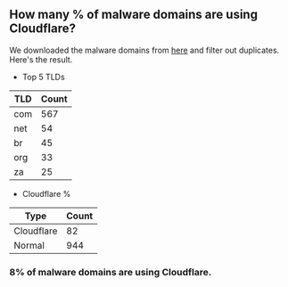 ## How many % of malware domains are using Cloudflare?


We downloaded the malware domains from [here](https://urlhaus.abuse.ch) and filter out duplicates.
Here's the result.


[//]: # (start replacement)


- Top 5 TLDs

| TLD | Count |
| --- | --- |
| com | 567 |
| net | 54 |
| br | 45 |
| org | 33 |
| za | 25 |


- Cloudflare %

| Type | Count |
| --- | --- |
| Cloudflare | 82 |
| Normal | 944 |


### 8% of malware domains are using Cloudflare.